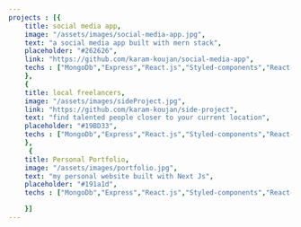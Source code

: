 ```yaml
---
projects : [{
    title: social media app,
    image: "/assets/images/social-media-app.jpg",
    text: "a social media app built with mern stack",
    placeholder: "#262626",
    link: "https://github.com/karam-koujan/social-media-app",
    techs : ["MongoDb","Express","React.js","Styled-components","React-query"]
    },
    {
    title: local freelancers,
    image: "/assets/images/sideProject.jpg",
    link: "https://github.com/karam-koujan/side-project",
    text: "find talented people closer to your current location",
    placeholder: "#19BD33",
    techs : ["MongoDb","Express","React.js","Styled-components","React-query"]
    },
     {
    title: Personal Portfolio,
    image: "/assets/images/portfolio.jpg",
    text: "my personal website built with Next Js",
    placeholder: "#191a1d",
    techs : ["MongoDb","Express","React.js","Styled-components","React-query"]

    }]
---
```

